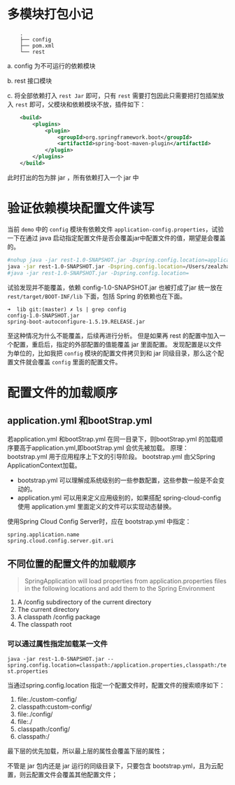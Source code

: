 # 多模块打包小记

```
    .
    ├── config
    ├── pom.xml
    └── rest
```
a. config 为不可运行的依赖模块

b. rest 接口模块

c. 将全部依赖打入 `rest Jar` 即可，只有 `rest` 需要打包因此只需要把打包插架放入 `rest` 即可，父模块和依赖模块不放，插件如下：

```xml
    <build>
        <plugins>
            <plugin>
                <groupId>org.springframework.boot</groupId>
                <artifactId>spring-boot-maven-plugin</artifactId>
            </plugin>
        </plugins>
    </build>
```
此时打出的包为胖 jar ，所有依赖打入一个 jar 中

# 验证依赖模块配置文件读写
当前 `demo` 中的 `config` 模块有依赖文件 `application-config.properties`，试验一下在通过 java 启动指定配置文件是否会覆盖jar中配置文件的值，期望是会覆盖的。

```bash
#nohup java -jar rest-1.0-SNAPSHOT.jar -Dspring.config.location=application.properties > /dev/null 2>&1 &
java -jar rest-1.0-SNAPSHOT.jar -Dspring.config.location=/Users/zealzhangz/Documents/dev/company/sky-test/config-test/rest/target/application.properties
#java -jar rest-1.0-SNAPSHOT.jar -Dspring.config.location=
```
试验发现并不能覆盖，依赖 config-1.0-SNAPSHOT.jar 也被打成了jar 统一放在 `rest/target/BOOT-INF/lib` 下面，包括 Spring 的依赖也在下面。

```
➜  lib git:(master) ✗ ls | grep config 
config-1.0-SNAPSHOT.jar
spring-boot-autoconfigure-1.5.19.RELEASE.jar

```
至这种情况为什么不能覆盖，后续再进行分析。
但是如果再 rest 的配置中加入一个配置，重启后，指定的外部配置的值能覆盖 jar 里面配置。
发现配置是以文件为单位的，比如我把 `config` 模块的配置文件拷贝到和 jar 同级目录，那么这个配置文件就会覆盖 `config` 里面的配置文件。

# 配置文件的加载顺序
## application.yml 和bootStrap.yml
若application.yml 和bootStrap.yml 在同一目录下，则bootStrap.yml 的加载顺序要高于application.yml,即bootStrap.yml  会优先被加载。
原理：
bootstrap.yml 用于应用程序上下文的引导阶段。 bootstrap.yml 由父Spring ApplicationContext加载。

- bootstrap.yml 可以理解成系统级别的一些参数配置，这些参数一般是不会变动的。
- application.yml 可以用来定义应用级别的，如果搭配 spring-cloud-config 使用 application.yml 里面定义的文件可以实现动态替换。

使用Spring Cloud Config Server时，应在 bootstrap.yml 中指定：

```
spring.application.name
spring.cloud.config.server.git.uri
```

## 不同位置的配置文件的加载顺序

> SpringApplication will load properties from application.properties files in the following locations and add them to the Spring Environment

1. A /config subdirectory of the current directory
2. The current directory
3. A classpath /config package 
4. The classpath root

### 可以通过属性指定加载某一文件
`java -jar rest-1.0-SNAPSHOT.jar --spring.config.location=classpath:/application.properties,classpath:/test.properties`

当通过spring.config.location 指定一个配置文件时，配置文件的搜索顺序如下：
1. file:./custom-config/
2. classpath:custom-config/
3. file:./config/
4. file:./
5. classpath:/config/
6. classpath:/

最下层的优先加载，所以最上层的属性会覆盖下层的属性；

不管是 jar 包内还是 jar 运行的同级目录下，只要包含 bootstrap.yml，且为云配置，则云配置文件会覆盖其他配置文件；
